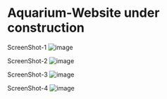 # Aquarium-Website under construction

ScreenShot-1
![image](https://github.com/user-attachments/assets/a4dc7b72-5a6b-4804-a61e-5e0274a8067e)

ScreenShot-2
![image](https://github.com/user-attachments/assets/0207ec9e-eb34-49da-9ad4-0b6728393b3a)

ScreenShot-3
![image](https://github.com/user-attachments/assets/5a7b1d6f-3eaa-4eac-9c82-b85a2869d3a5)

ScreenShot-4
![image](https://github.com/user-attachments/assets/21804488-4f96-49fc-8dec-833891355a5a)
